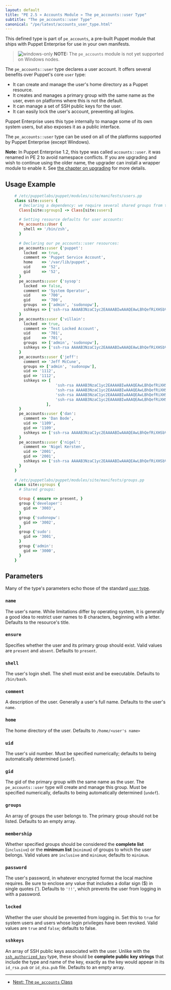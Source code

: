 ```yaml
---
layout: default
title: "PE 2.5 » Accounts Module » The pe_accounts::user Type"
subtitle: "The pe_accounts::user Type"
canonical: "/pe/latest/accounts_user_type.html"
---
```


This defined type is part of `pe_accounts`, a pre-built Puppet module that ships with Puppet Enterprise for use in your own manifests.

> ![windows-only](./images/windows-logo-small.jpg) **NOTE:** The `pe_accounts` module is not yet supported on Windows nodes.

The `pe_accounts::user` type declares a user account. It offers several benefits over Puppet's core `user` type: 

* It can create and manage the user's home directory as a Puppet resource.
* It creates and manages a primary group with the same name as the user, even on platforms where this is not the default.
* It can manage a set of SSH public keys for the user.
* It can easily lock the user's account, preventing all logins.

Puppet Enterprise uses this type internally to manage some of its own system users, but also exposes it as a public interface. 

The `pe_accounts::user` type can be used on all of the platforms supported by Puppet Enterprise (except Windows).

**Note:** In Puppet Enterprise 1.2, this type was called `accounts::user`. it was renamed in PE 2 to avoid namespace conflicts. If you are upgrading and wish to continue using the older name, the upgrader can install a wrapper module to enable it. See [the chapter on upgrading](./install_upgrading.html) for more details. 

## Usage Example

~~~ ruby
    # /etc/puppetlabs/puppet/modules/site/manifests/users.pp
    class site::users {
      # Declaring a dependency: we require several shared groups from the site::groups class (see below).
      Class[site::groups] -> Class[site::users]
      
      # Setting resource defaults for user accounts: 
      Pe_accounts::User {
        shell => '/bin/zsh',
      }
      
      # Declaring our pe_accounts::user resources:
      pe_accounts::user {'puppet':
        locked  => true,
        comment => 'Puppet Service Account',
        home    => '/var/lib/puppet',
        uid     => '52',
        gid     => '52',
      }
      pe_accounts::user {'sysop':
        locked  => false,
        comment => 'System Operator',
        uid     => '700',
        gid     => '700',
        groups  => ['admin', 'sudonopw'],
        sshkeys => ['ssh-rsa AAAAB3NzaC1yc2EAAAABIwAAAQEAwLBhQefRiXHSbVNZYKu2o8VWJjZJ/B4LqICXuxhiiNSCmL8j+5zE/VLPIMeDqNQt8LjKJVOQGZtNutW4OhsLKxdgjzlYnfTsQHp8+JMAOFE3BD1spVnGdmJ33JdMsQ/fjrVMacaHyHK0jW4pHDeUU3kRgaGHtX4TnC0A175BNTH9yJliDvddRzdKR4WtokNzqJU3VPtHaGmJfXEYSfun/wFfc46+hP6u0WcSS7jZ2WElBZ7gNO4u2Z+eJjFWS9rjQ/gNE8HHlvmN0IUuvdpKdBlJjzSiKZR+r/Bo9ujQmGY4cmvlvgmcdajM/X1TqP6p3OuouAk5QSPUlDRV91oEHw== sysop+moduledevkey@puppetlabs.com'],
      }
      pe_accounts::user {'villain':
        locked  => true,
        comment => 'Test Locked Account',
        uid     => '701',
        gid     => '701',
        groups  => ['admin', 'sudonopw'],
        sshkeys => ['ssh-rsa AAAAB3NzaC1yc2EAAAABIwAAAQEAwLBhQefRiXHSbVNZYKu2o8VWJjZJ/B4LqICXuxhiiNSCmL8j+5zE/VLPIMeDqNQt8LjKJVOQGZtNutW4OhsLKxdgjzlYnfTsQHp8+JMAOFE3BD1spVnGdmJ33JdMsQ/fjrVMacaHyHK0jW4pHDeUU3kRgaGHtX4TnC0A175BNTH9yJliDvddRzdKR4WtokNzqJU3VPtHaGmJfXEYSfun/wFfc46+hP6u0WcSS7jZ2WElBZ7gNO4u2Z+eJjFWS9rjQ/gNE8HHlvmN0IUuvdpKdBlJjzSiKZR+r/Bo9ujQmGY4cmvlvgmcdajM/X1TqP6p3OuouAk5QSPUlDRV91oEHw== villain+moduledevkey@puppetlabs.com'],
      }
      pe_accounts::user {'jeff':
        comment => 'Jeff McCune',
        groups => ['admin', 'sudonopw'],
        uid => '1112',
        gid => '1112',
        sshkeys => [
                      'ssh-rsa AAAAB3NzaC1yc2EAAAABIwAAAQEAwLBhQefRiXHSbVNZYKu2o8VWJjZJ/B4LqICXuxhiiNSCmL8j+5zE/VLPIMeDqNQt8LjKJVOQGZtNutW4OhsLKxdgjzlYnfTsQHp8+JMAOFE3BD1spVnGdmJ33JdMsQ/fjrVMacaHyHK0jW4pHDeUU3kRgaGHtX4TnC0A175BNTH9yJliDvddRzdKR4WtokNzqJU3VPtHaGmJfXEYSfun/wFfc46+hP6u0WcSS7jZ2WElBZ7gNO4u2Z+eJjFWS9rjQ/gNE8HHlvmN0IUuvdpKdBlJjzSiKZR+r/Bo9ujQmGY4cmvlvgmcdajM/X1TqP6p3OuouAk5QSPUlDRV91oEHw== jeff+moduledevkey@puppetlabs.com',
                      'ssh-rsa AAAAB3NzaC1yc2EAAAABIwAAAQEAwLBhQefRiXHSbVNZYKu2o8VWJjZJ/B4LqICXuxhiiNSCmL8j+5zE/VLPIMeDqNQt8LjKJVOQGZtNutW4OhsLKxdgjzlYnfTsQHp8+JMAOFE3BD1spVnGdmJ33JdMsQ/fjrVMacaHyHK0jW4pHDeUU3kRgaGHtX4TnC0A175BNTH9yJliDvddRzdKR4WtokNzqJU3VPtHaGmJfXEYSfun/wFfc46+hP6u0WcSS7jZ2WElBZ7gNO4u2Z+eJjFWS9rjQ/gNE8HHlvmN0IUuvdpKdBlJjzSiKZR+r/Bo9ujQmGY4cmvlvgmcdajM/X1TqP6p3OuouAk5QSPUlDRV91oEHw== jeff+moduledevkey2@puppetlabs.com',
                      'ssh-rsa AAAAB3NzaC1yc2EAAAABIwAAAQEAwLBhQefRiXHSbVNZYKu2o8VWJjZJ/B4LqICXuxhiiNSCmL8j+5zE/VLPIMeDqNQt8LjKJVOQGZtNutW4OhsLKxdgjzlYnfTsQHp8+JMAOFE3BD1spVnGdmJ33JdMsQ/fjrVMacaHyHK0jW4pHDeUU3kRgaGHtX4TnC0A175BNTH9yJliDvddRzdKR4WtokNzqJU3VPtHaGmJfXEYSfun/wFfc46+hP6u0WcSS7jZ2WElBZ7gNO4u2Z+eJjFWS9rjQ/gNE8HHlvmN0IUuvdpKdBlJjzSiKZR+r/Bo9ujQmGY4cmvlvgmcdajM/X1TqP6p3OuouAk5QSPUlDRV91oEHw== jeff+moduledevkey3@puppetlabs.com',
                      'ssh-rsa AAAAB3NzaC1yc2EAAAABIwAAAQEAwLBhQefRiXHSbVNZYKu2o8VWJjZJ/B4LqICXuxhiiNSCmL8j+5zE/VLPIMeDqNQt8LjKJVOQGZtNutW4OhsLKxdgjzlYnfTsQHp8+JMAOFE3BD1spVnGdmJ33JdMsQ/fjrVMacaHyHK0jW4pHDeUU3kRgaGHtX4TnC0A175BNTH9yJliDvddRzdKR4WtokNzqJU3VPtHaGmJfXEYSfun/wFfc46+hP6u0WcSS7jZ2WElBZ7gNO4u2Z+eJjFWS9rjQ/gNE8HHlvmN0IUuvdpKdBlJjzSiKZR+r/Bo9ujQmGY4cmvlvgmcdajM/X1TqP6p3OuouAk5QSPUlDRV91oEHw== jeff+moduledevkey4@puppetlabs.com'
                  ],
      }
      pe_accounts::user {'dan':
        comment => 'Dan Bode',
        uid => '1109',
        gid => '1109',
        sshkeys => ['ssh-rsa AAAAB3NzaC1yc2EAAAABIwAAAQEAwLBhQefRiXHSbVNZYKu2o8VWJjZJ/B4LqICXuxhiiNSCmL8j+5zE/VLPIMeDqNQt8LjKJVOQGZtNutW4OhsLKxdgjzlYnfTsQHp8+JMAOFE3BD1spVnGdmJ33JdMsQ/fjrVMacaHyHK0jW4pHDeUU3kRgaGHtX4TnC0A175BNTH9yJliDvddRzdKR4WtokNzqJU3VPtHaGmJfXEYSfun/wFfc46+hP6u0WcSS7jZ2WElBZ7gNO4u2Z+eJjFWS9rjQ/gNE8HHlvmN0IUuvdpKdBlJjzSiKZR+r/Bo9ujQmGY4cmvlvgmcdajM/X1TqP6p3OuouAk5QSPUlDRV91oEHw== dan+moduledevkey@puppetlabs.com'],
      }
      pe_accounts::user {'nigel':
        comment => 'Nigel Kersten',
        uid => '2001',
        gid => '2001',
        sshkeys => ['ssh-rsa AAAAB3NzaC1yc2EAAAABIwAAAQEAwLBhQefRiXHSbVNZYKu2o8VWJjZJ/B4LqICXuxhiiNSCmL8j+5zE/VLPIMeDqNQt8LjKJVOQGZtNutW4OhsLKxdgjzlYnfTsQHp8+JMAOFE3BD1spVnGdmJ33JdMsQ/fjrVMacaHyHK0jW4pHDeUU3kRgaGHtX4TnC0A175BNTH9yJliDvddRzdKR4WtokNzqJU3VPtHaGmJfXEYSfun/wFfc46+hP6u0WcSS7jZ2WElBZ7gNO4u2Z+eJjFWS9rjQ/gNE8HHlvmN0IUuvdpKdBlJjzSiKZR+r/Bo9ujQmGY4cmvlvgmcdajM/X1TqP6p3OuouAk5QSPUlDRV91oEHw== nigel+moduledevkey@puppetlabs.com'],
      }
    }
    
    # /etc/puppetlabs/puppet/modules/site/manifests/groups.pp
    class site::groups {
      # Shared groups:

      Group { ensure => present, }
      group {'developer':
        gid => '3003',
      }
      group {'sudonopw':
        gid => '3002',
      }
      group {'sudo':
        gid => '3001',
      }
      group {'admin':
        gid => '3000',
      }
    }
~~~


## Parameters

Many of the type's parameters echo those of the standard [`user` type](/references/2.7.6/type.html#user).

### `name`

The user's name.  While limitations differ by operating system, it is generally a good idea to restrict user names to 8 characters, beginning with a letter. Defaults to the resource's title.

### `ensure`

Specifies whether the user and its primary group should exist.  Valid values are `present` and `absent`. Defaults to `present`.

### `shell`

The user's login shell.  The shell must exist and be executable. Defaults to `/bin/bash`.

### `comment`

A description of the user.  Generally a user's full name. Defaults to the user's `name`.

### `home`

The home directory of the user. Defaults to `/home/<user's name>`

### `uid`

The user's uid number.  Must be specified numerically; defaults to being automatically determined (`undef`).

### `gid`

The gid of the primary group with the same name as the user. The `pe_accounts::user` type will create and manage this group. Must be specified numerically, defaults to being automatically determined (`undef`). 

### `groups`

An array of groups the user belongs to.  The primary group should not be listed. Defaults to an empty array.

### `membership`

Whether specified groups should be considered the **complete list** (`inclusive`) or the **minimum list** (`minimum`) of groups to which the user belongs.  Valid values are `inclusive` and `minimum`; defaults to `minimum`.

### `password`

The user's password, in whatever encrypted format the local machine requires. Be sure to enclose any value that includes a dollar sign ($) in single quotes ('). Defaults to `'!!'`, which prevents the user from logging in with a password.

### `locked`

Whether the user should be prevented from logging in. Set this to `true` for system users and users whose login privileges have been revoked. Valid values are `true` and `false`; defaults to false. 

### `sshkeys`

An array of SSH public keys associated with the user. Unlike with the [`ssh_authorized_key`](/references/2.6.9/type.html#sshauthorizedkey) type, these should be **complete public key strings** that include the type and name of the key, exactly as the key would appear in its `id_rsa.pub` or `id_dsa.pub` file. Defaults to an empty array.



* * * 

- [Next: The `pe_accounts` Class](./accounts_class.html)
